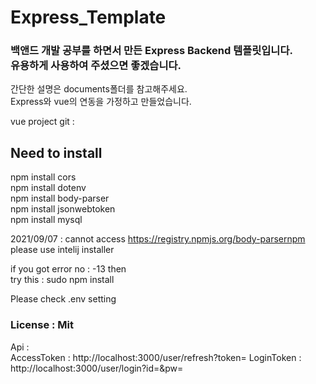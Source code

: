 # Express_Template

<h3>백앤드 개발 공부를 하면서 만든 Express Backend 템플릿입니다.<br>
유용하게 사용하여 주셨으면 좋겠습니다.</h3>
간단한 설명은 documents폴더를 참고해주세요.<br>
Express와 vue의 연동을 가정하고 만들었습니다.<br>

vue project git :
<h2>Need to install</h2>
npm install cors<br>
npm install dotenv<br>
npm install body-parser<br>
npm install jsonwebtoken<br>
npm install mysql<br>

2021/09/07 : cannot access https://registry.npmjs.org/body-parsernpm please use intelij installer<br>

if you got error no : -13 then<br>
try this : sudo npm install

Please check .env setting

<h3>License : Mit</h3>

Api :
<br>AccessToken : http://localhost:3000/user/refresh?token=
LoginToken : http://localhost:3000/user/login?id=&pw=
